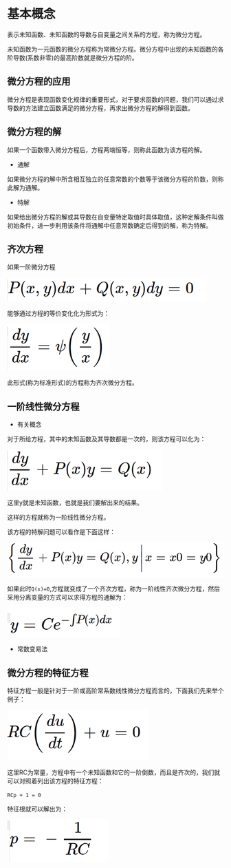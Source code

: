 
# 基本概念     

表示未知函数、未知函数的导数与自变量之间关系的方程，称为微分方程。     

未知函数为一元函数的微分方程称为常微分方程。微分方程中出现的未知函数的各阶导数(系数非零)的最高阶数就是微分方程的阶。       

## 微分方程的应用    

微分方程是表现函数变化规律的重要形式，对于要求函数的问题，我们可以通过求导数的方法建立函数满足的微分方程，再求出微分方程的解得到函数。     

## 微分方程的解        

如果一个函数带入微分方程后，方程两端恒等，则称此函数为该方程的解。     

* 通解     

如果微分方程的解中所含相互独立的任意常数的个数等于该微分方程的阶数，则称此解为通解。          

* 特解     

如果给出微分方程的解或其导数在自变量特定取值时具体取值，这种定解条件叫做初始条件，进一步利用该条件将通解中任意常数确定后得到的解，称为特解。    


## 齐次方程     

如果一阶微分方程    

![](../image/differentialequation1.png)        

能够通过方程的等价变化化为形式为：   

![](../image/differentialequation2.png)       

此形式(称为标准形式)的方程称为齐次微分方程。        

## 一阶线性微分方程     

* 有关概念    

对于所给方程，其中的未知函数及其导数都是一次的，则该方程可以化为：     

![](../image/differentialequation3.png)      

这里y就是未知函数，也就是我们要解出来的结果。       

这样的方程就称为一阶线性微分方程。        

该方程的特解问题可以看作是下面这样：       

![](../image/differentialequation4.png)      

如果此时`Q(x)=0`,方程就变成了一个齐次方程，称为一阶线性齐次微分方程，然后采用分离变量的方式可以求得方程的通解为：     

![](../image/differentialequation5.png)       

* 常数变易法         


## 微分方程的特征方程    

特征方程一般是针对于一阶或高阶常系数线性微分方程而言的，下面我们先来举个例子：       

![](../image/differentialequation6.png)     

这里RC为常量，方程中有一个未知函数和它的一阶倒数，而且是齐次的，我们就可以对照着列出该方程的特征方程：      

`RCp + 1 = 0`       

特征根就可以解出为：     

![](../image/differentialequation7.png)      
